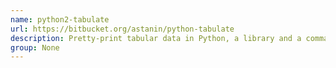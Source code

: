 ```yaml
---
name: python2-tabulate
url: https://bitbucket.org/astanin/python-tabulate
description: Pretty-print tabular data in Python, a library and a command-line utility.
group: None
---
```

